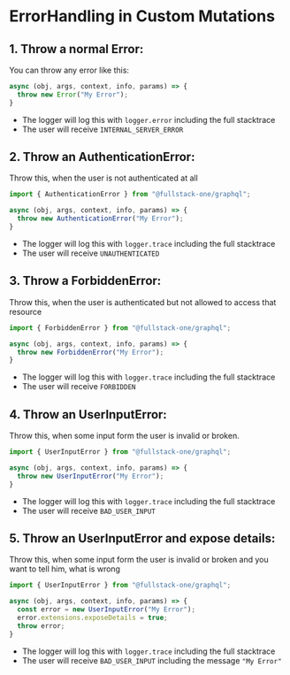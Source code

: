 # ErrorHandling in Custom Mutations

## 1. Throw a normal Error:

You can throw any error like this:

```js
async (obj, args, context, info, params) => {
  throw new Error("My Error");
}
```

- The logger will log this with `logger.error` including the full stacktrace
- The user will receive `INTERNAL_SERVER_ERROR`


## 2. Throw an AuthenticationError:

Throw this, when the user is not authenticated at all

```js
import { AuthenticationError } from "@fullstack-one/graphql";

async (obj, args, context, info, params) => {
  throw new AuthenticationError("My Error");
}
```

- The logger will log this with `logger.trace` including the full stacktrace
- The user will receive `UNAUTHENTICATED`


## 3. Throw a ForbiddenError:

Throw this, when the user is authenticated but not allowed to access that resource

```js
import { ForbiddenError } from "@fullstack-one/graphql";

async (obj, args, context, info, params) => {
  throw new ForbiddenError("My Error");
}
```

- The logger will log this with `logger.trace` including the full stacktrace
- The user will receive `FORBIDDEN`


## 4. Throw an UserInputError:

Throw this, when some input form the user is invalid or broken.

```js
import { UserInputError } from "@fullstack-one/graphql";

async (obj, args, context, info, params) => {
  throw new UserInputError("My Error");
}
```

- The logger will log this with `logger.trace` including the full stacktrace
- The user will receive `BAD_USER_INPUT`


## 5. Throw an UserInputError and expose details:

Throw this, when some input form the user is invalid or broken and you want to tell him, what is wrong

```js
import { UserInputError } from "@fullstack-one/graphql";

async (obj, args, context, info, params) => {
  const error = new UserInputError("My Error");
  error.extensions.exposeDetails = true;
  throw error;
}
```

- The logger will log this with `logger.trace` including the full stacktrace
- The user will receive `BAD_USER_INPUT` including the message `"My Error"`